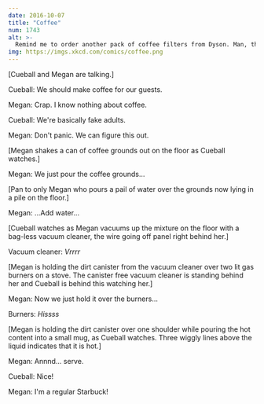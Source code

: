 ```yaml
---
date: 2016-10-07
title: "Coffee"
num: 1743
alt: >-
  Remind me to order another pack of coffee filters from Dyson. Man, these things are EXPENSIVE.
img: https://imgs.xkcd.com/comics/coffee.png
---
```

[Cueball and Megan are talking.]

Cueball: We should make coffee for our guests.

Megan: Crap. I know nothing about coffee.

Cueball: We're basically fake adults.

Megan: Don't panic. We can figure this out.

[Megan shakes a can of coffee grounds out on the floor as Cueball watches.]

Megan: We just pour the coffee grounds...

[Pan to only Megan who pours a pail of water over the grounds now lying in a pile on the floor.]

Megan: ...Add water...

[Cueball watches as Megan vacuums up the mixture on the floor with a bag-less vacuum cleaner, the wire going off panel right behind her.]

Vacuum cleaner: *Vrrrr*

[Megan is holding the dirt canister from the vacuum cleaner over two lit gas burners on a stove. The canister free vacuum cleaner is standing behind her and Cueball is behind this watching her.]

Megan: Now we just hold it over the burners...

Burners: *Hissss*

[Megan is holding the dirt canister over one shoulder while pouring the hot content into a small mug, as Cueball watches. Three wiggly lines above the liquid indicates that it is hot.]

Megan: Annnd... serve.

Cueball: Nice!

Megan: I'm a regular Starbuck!